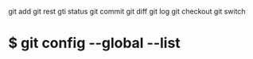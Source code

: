 git add
git rest
gti status
git commit
git diff
git log
git checkout
git switch

# $ git config --global --list

